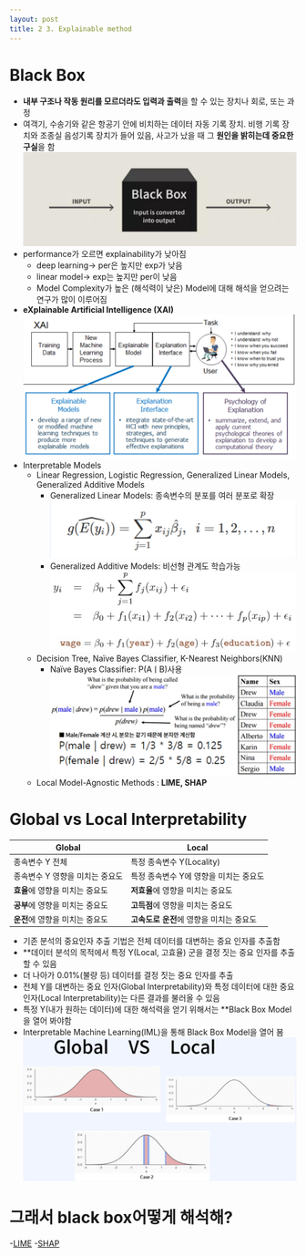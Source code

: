 ```yaml
---
layout: post
title: 2 3. Explainable method
---
```


# Black Box
- **내부 구조나 작동 원리를 모르더라도 입력과 출력**을 할 수 있는 장치나 회로, 또는 과정 
- 여객기, 수송기와 같은 항공기 안에 비치하는 데이터 자동 기록 장치. 비행 기록 장치와 조종실 음성기록 장치가 들어 있음, 사고가 났을 때 그 **원인을 밝히는데 중요한 구실**을 함
	![image](https://github.com/code7ssage/code7ssage.github.io/blob/master/assets/attached%20file/Pasted%20image%2020240109120305.png?raw=true)
- performance가 오르면 explainability가 낮아짐
	- deep learning-> per은 높지만 exp가 낮음
	- linear model-> exp는 높지만 per이 낮음
	- Model Complexity가 높은 (해석력이 낮은) Model에 대해 해석을 얻으려는 연구가 많이 이루어짐
- **eXplainable Artificial Intelligence (XAI)**
	![image](https://github.com/code7ssage/code7ssage.github.io/blob/master/assets/attached%20file/Pasted%20image%2020240109120530.png?raw=true)
- Interpretable Models
	- Linear Regression, Logistic Regression, Generalized Linear Models, Generalized Additive Models
		- Generalized Linear Models: 종속변수의 분포를 여러 분포로 확장
			![image](https://github.com/code7ssage/code7ssage.github.io/blob/master/assets/attached%20file/Pasted%20image%2020240109121252.png?raw=true)
		- Generalized Additive Models: 비선형 관계도 학습가능
			![image](https://github.com/code7ssage/code7ssage.github.io/blob/master/assets/attached%20file/Pasted%20image%2020240109121333.png?raw=true)
	- Decision Tree, Naïve Bayes Classifier, K-Nearest Neighbors(KNN) 
		- Naïve Bayes Classifier: P(AㅣB)사용
			![image](https://github.com/code7ssage/code7ssage.github.io/blob/master/assets/attached%20file/Pasted%20image%2020240109121455.png?raw=true)
	- Local Model-Agnostic Methods : **LIME, SHAP**
# Global vs Local Interpretability
| Global | Local |
| ---- | ---- |
| 종속변수 Y 전체 | 특정 종속변수 Y(Locality) |
| 종속변수 Y 영향을 미치는 중요도 | 특정 종속변수 Y에 영향을 미치는 중요도 |
| **효율**에 영향을 미치는 중요도 | **저효율**에 영향을 미치는 중요도 |
| **공부**에 영향을 미치는 중요도 | **고득점**에 영향을 미치는 중요도 |
| **운전**에 영향을 미치는 중요도 | **고속도로 운전**에 영향을 미치는 중요도 |
- 기존 분석의 중요인자 추출 기법은 전체 데이터를 대변하는 중요 인자를 추출함 
- **데이터 분석의 목적에서 특정 Y(Local, 고효율) 군을 결정 짓는 중요 인자를 추출할 수 있음
- 더 나아가 0.01%(불량 등) 데이터를 결정 짓는 중요 인자를 추출 
- 전체 Y를 대변하는 중요 인자(Global Interpretability)와 특정 데이터에 대한 중요 인자(Local Interpretability)는 다른 결과를 불러올 수 있음 
- 특정 Y(내가 원하는 데이터)에 대한 해석력을 얻기 위해서는 **Black Box Model을 열어 봐야함 
- Interpretable Machine Learning(IML)을 통해 Black Box Model을 열어 봄
	![image](https://github.com/code7ssage/code7ssage.github.io/blob/master/assets/attached%20file/Pasted%20image%2020240109122225.png?raw=true)

# 그래서 black box어떻게 해석해?
-[LIME](https://code7ssage.github.io/LIME//)
-[SHAP](https://code7ssage.github.io/SHAP//)
